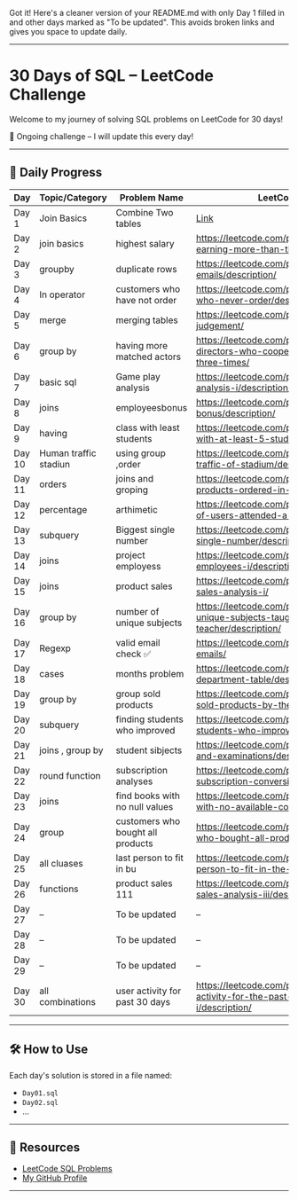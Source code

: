 Got it! Here's a cleaner version of your README.md with only Day 1 filled in and other days marked as "To be updated". This avoids broken links and gives you space to update daily.


---

# 30 Days of SQL – LeetCode Challenge

Welcome to my journey of solving SQL problems on LeetCode for 30 days!

🔄 Ongoing challenge – I will update this every day!

---

## 📅 Daily Progress

| Day   | Topic/Category         | Problem Name             | LeetCode Link |
|--------|------------------------|---------------------------|----------------|
| Day 1  | Join Basics            | Combine Two tables        | [Link](https://leetcode.com/problems/combine-two-tables/description/?envType=problem-list-v2&envId=database) |
| Day 2  | join basics            |highest salary      | https://leetcode.com/problems/employees-earning-more-than-their-managers/ /|
| Day 3  | groupby | duplicate rows | https://leetcode.com/problems/duplicate-emails/description/|
| Day 4  | In operator |customers who have not order | https://leetcode.com/problems/customers-who-never-order/description/|
| Day 5  | merge   | merging tables | https://leetcode.com/problems/triangle-judgement/|
| Day 6  |group by| having more matched actors|https://leetcode.com/problems/actors-and-directors-who-cooperated-at-least-three-times/
| Day 7  | basic sql|Game play analysis| https://leetcode.com/problems/game-play-analysis-i/description/|
| Day 8  |joins|employeesbonus|https://leetcode.com/problems/employee-bonus/description/|
| Day 9  | having  | class with least students  |https://leetcode.com/problems/classes-with-at-least-5-students/|
| Day 10 |  Human traffic stadiun                 | using group ,order  |https://leetcode.com/problems/human-traffic-of-stadium/description/|
| Day 11 | orders| joins and groping  | https://leetcode.com/problems/list-the-products-ordered-in-a-period/description/|
| Day 12 | percentage |arthimetic |https://leetcode.com/problems/percentage-of-users-attended-a-contest/description/ |
| Day 13 | subquery | Biggest single number | https://leetcode.com/problems/biggest-single-number/description/|
| Day 14 | joins| project employess| https://leetcode.com/problems/project-employees-i/description/|
| Day 15 | joins  | product sales | https://leetcode.com/problems/product-sales-analysis-i/|
| Day 16 | group by | number of unique subjects| https://leetcode.com/problems/number-of-unique-subjects-taught-by-each-teacher/description/|
| Day 17 | Regexp | valid email check ✅ | https://leetcode.com/problems/find-valid-emails/ |
| Day 18 |cases |months problem           |https://leetcode.com/problems/reformat-department-table/description/|
| Day 19 | group by|group sold products | https://leetcode.com/problems/group-sold-products-by-the-date/description/ |
| Day 20 | subquery | finding students who improved | https://leetcode.com/problems/find-students-who-improved/description/ |
| Day 21 | joins , group by | student sibjects | https://leetcode.com/problems/students-and-examinations/description/ |
| Day 22 | round function| subscription analyses | https://leetcode.com/problems/analyze-subscription-conversion/description/|
| Day 23 | joins  | find books with no null values|https://leetcode.com/problems/find-books-with-no-available-copies/description/|
| Day 24 |group  | customers who bought all products|https://leetcode.com/problems/customers-who-bought-all-products/description/|
| Day 25 |all cluases|last person to fit in bu|    https://leetcode.com/problems/last-person-to-fit-in-the-bus/description/|
| Day 26 | functions |  product sales 111 |https://leetcode.com/problems/product-sales-analysis-iii/description/ |
| Day 27 | –                      | To be updated             | – |
| Day 28 | –                      | To be updated             | – |
| Day 29 | –                      | To be updated             | – |
| Day 30 |all combinations|user activity for past 30 days|https://leetcode.com/problems/user-activity-for-the-past-30-days-i/description/|
---

## 🛠 How to Use

Each day's solution is stored in a file named:
- `Day01.sql`
- `Day02.sql`
- ...

---

## 🔗 Resources

- [LeetCode SQL Problems](https://leetcode.com/problemset/database/)
- [My GitHub Profile](https://github.com/RuttalaRenuka)


---


